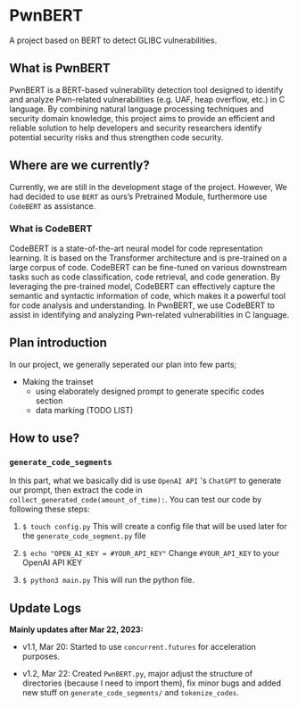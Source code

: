# PwnBERT
A project based on BERT to detect GLIBC vulnerabilities.
## What is PwnBERT
PwnBERT is a BERT-based vulnerability detection tool designed to identify and analyze Pwn-related vulnerabilities (e.g. UAF, heap overflow, etc.) in C language. By combining natural language processing techniques and security domain knowledge, this project aims to provide an efficient and reliable solution to help developers and security researchers identify potential security risks and thus strengthen code security.

## Where are we currently?
Currently, we are still in the development stage of the project. However, We had decided to use `BERT` as ours’s Pretrained Module, furthermore use `CodeBERT`
as assistance.

### What is CodeBERT
CodeBERT is a state-of-the-art neural model for code representation learning. It is based on the Transformer architecture and is pre-trained on a large corpus of code. CodeBERT can be fine-tuned on various downstream tasks such as code classification, code retrieval, and code generation. By leveraging the pre-trained model, CodeBERT can effectively capture the semantic and syntactic information of code, which makes it a powerful tool for code analysis and understanding. In PwnBERT, we use CodeBERT to assist in identifying and analyzing Pwn-related vulnerabilities in C language.

## Plan introduction
In our project, we generally seperated our plan into few parts;
* Making the trainset 
    * using elaborately designed prompt to generate specific codes section
    * data marking (TODO LIST)

## How to use?
### `generate_code_segments`
In this part, what we basically did is use `OpenAI API` 's `ChatGPT` to generate our prompt, then extract the code in `collect_generated_code(amount_of_time):`. You can test our code by following these steps:

1. `$ touch config.py` This will create a config file that will be used later for the `generate_code_segment.py` file

2. `$ echo "OPEN_AI_KEY = #YOUR_API_KEY"` Change `#YOUR_API_KEY` to your OpenAI API KEY

3. `$ python3 main.py` This will run the python file.

## Update Logs
**Mainly updates after Mar 22, 2023:**

* v1.1, Mar 20: Started to use `concurrent.futures` for acceleration purposes.

* v1.2, Mar 22: Created `PwnBERT.py`, major adjust the structure of directories (because I need to import them), fix minor bugs and added new stuff on `generate_code_segments/` and `tokenize_codes`.